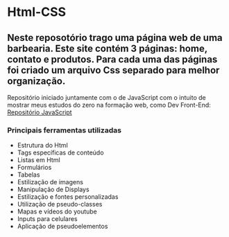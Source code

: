 # Html-CSS
 
 

## Neste reposotório trago uma página web de uma barbearia. Este site contém 3 páginas: home, contato e produtos. Para cada uma das páginas foi criado um arquivo Css separado para melhor organização.
Repositório iniciado juntamente com o de JavaScript com o intuito de mostrar meus estudos do zero na formação web, como Dev Front-End:
[Repositório JavaScript](https://github.com/MarceloTadini/JavaScript)

### Principais ferramentas utilizadas
* Estrutura do Html
* Tags específicas de conteúdo
* Listas em Html
* Formulários
* Tabelas
* Estilização de imagens
* Manipulação de Displays
* Estilização e fontes personalizadas
* Utilização de pseudo-classes
* Mapas e vídeos do youtube
* Inputs para celulares
* Aplicação de pseudoelementos

